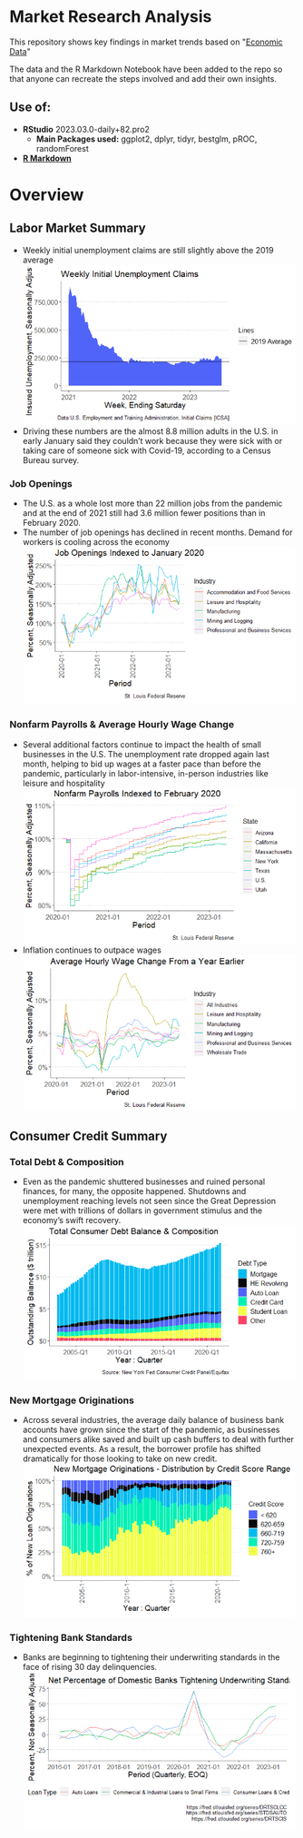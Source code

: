 # Market Research Analysis

This repository shows key findings in market trends based on "[Economic Data](https://www.marketwatch.com/economy-politics/calendar)"  

The data and the R Markdown Notebook have been added to the repo so that anyone can recreate the steps involved and add their own insights. 

## Use of:
* **RStudio** 2023.03.0-daily+82.pro2
    * **Main Packages used:** ggplot2, dplyr, tidyr, bestglm, pROC, randomForest
* [**R Markdown**](https://rmarkdown.rstudio.com/)

# Overview
## Labor Market Summary
* Weekly initial unemployment claims are still slightly above the 2019 average
![alt text](https://github.com/monacosc1/market_research_analysis/blob/master/images/uiclaims.png)
* Driving these numbers are the almost 8.8 million adults in the U.S. in early January said they couldn’t work
because they were sick with or taking care of someone sick with Covid-19, according to a Census Bureau
survey.

### Job Openings
* The U.S. as a whole lost more than 22 million jobs from the pandemic and at the end of 2021 still had
3.6 million fewer positions than in February 2020.
* The number of job openings has declined in recent months. Demand for workers is cooling across the economy
![alt text](https://github.com/monacosc1/market_research_analysis/blob/master/images/job_openings.png)

### Nonfarm Payrolls & Average Hourly Wage Change
* Several additional factors continue to impact the health of small businesses in the U.S. The unemployment
rate dropped again last month, helping to bid up wages at a faster pace than before the pandemic, particularly
in labor-intensive, in-person industries like leisure and hospitality
![alt text](https://github.com/monacosc1/market_research_analysis/blob/master/images/nonfarm_payrolls.png)
* Inflation continues to outpace wages
![alt text](https://github.com/monacosc1/market_research_analysis/blob/master/images/hourly_wages.png)

## Consumer Credit Summary
### Total Debt & Composition
* Even as the pandemic shuttered businesses and ruined personal finances, for many, the opposite happened.
Shutdowns and unemployment reaching levels not seen since the Great Depression were met with trillions of
dollars in government stimulus and the economy’s swift recovery.
![alt text](https://github.com/monacosc1/market_research_analysis/blob/master/images/consumer_debt.png)

### New Mortgage Originations
* Across several industries, the average daily balance of business bank accounts have grown since the start
of the pandemic, as businesses and consumers alike saved and built up cash buffers to deal with further
unexpected events. As a result, the borrower profile has shifted dramatically for those looking to take on
new credit.
![alt text](https://github.com/monacosc1/market_research_analysis/blob/master/images/mortgage_originations.png)

### Tightening Bank Standards
* Banks are beginning to tightening their underwriting standards in the face of rising 30 day delinquencies.
![alt text](https://github.com/monacosc1/market_research_analysis/blob/master/images/underwriting_standards.png)
